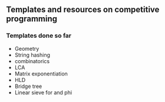 ## Templates and resources on competitive programming
### Templates done so far

- Geometry
- String hashing
- combinatorics
- LCA
- Matrix exponentiation
- HLD
- Bridge tree
- Linear sieve for and phi
